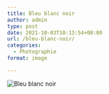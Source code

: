 ```yaml
---
title: Bleu blanc noir
author: admin
type: post
date: 2021-10-03T10:13:54+00:00
url: /bleu-blanc-noir/
categories:
  - Photographie
format: image

---
```

![Bleu blanc noir](./d100_20040710_133914b.jpg)